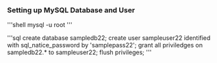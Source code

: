### Setting up MySQL Database and User
'''shell
mysql -u root
'''

'''sql
create database sampledb22;
create user sampleuser22 identified with sql_natice_password by 'samplepass22';
grant all priviledges on sampledb22.* to sampleuser22;
flush privileges;
'''